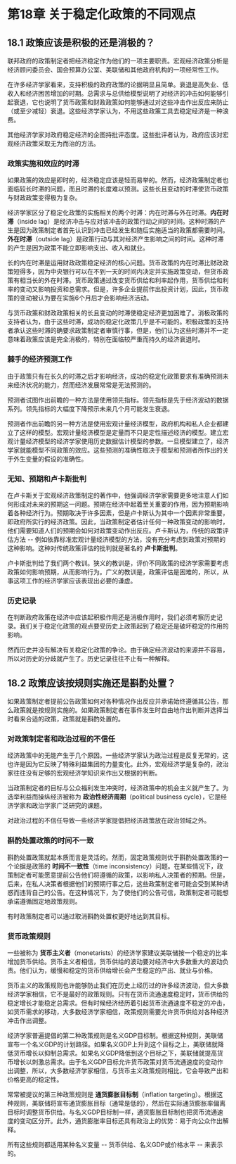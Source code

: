 # 第18章 关于稳定化政策的不同观点

## 18.1 政策应该是积极的还是消极的？
联邦政府的政策制定者把经济稳定作为他们的一项主要职责。宏观经济政策分析是经济顾问委员会、国会预算办公室、美联储和其他政府机构的一项经常性工作。

在许多经济学家看来，支持积极的政府政策的论据明显且简单。衰退是高失业、低收入和经济困苦增加的时期。总需求与总供给模型说明了对经济的冲击如何能够引起衰退，它也说明了货币政策和财政政策如何能够通过对这些冲击作出反应来防止（或至少减轻）衰退。这些经济学家认为，不用这些政策工具去稳定经济是一种浪费。

其他经济学家对政府稳定经济的企图持批评态度。这些批评者认为，政府应该对宏观经济政策采取无为而治的方法。

### 政策实施和效应的时滞
如果政策的效应是即时的，经济稳定应该是轻而易举的。然而，经济政策制定者也面临较长时滞的问题，而且时滞的长度难以预测。这些长且变动的时滞使货币政策与财政政策变得极为复杂。

经济学家区分了稳定化政策的实施相关的两个时滞：内在时滞与外在时滞。**内在时滞**（inside lag）是经济冲击与应对该冲击的政策行动之间的时间。这种时滞的产生是因为政策制定者首先认识到冲击已经发生和随后实施适当的政策都需要时间。**外在时滞**（outside lag）是政策行动与其对经济产生影响之间的时间。这种时滞的产生是因为政策不能立即影响支出、收入和就业。

长的内在时滞是运用财政政策稳定经济的核心问题。货币政策的内在时滞比财政政策短得多，因为中央银行可以在不到一天的时间内决定并实施政策变动，但货币政策有相当长的外在时滞。货币政策通过改变货币供给和利率起作用，货币供给和利率的变动又影响投资和总需求。但是，许多企业提前作出投资计划，因此，货币政策的变动被认为要在实施6个月后才会影响经济活动。

与货币政策和财政政策相关的长且变动的时滞使稳定经济更加困难了。消极政策的支持者认为，由于这些时滞，成功的稳定化政策几乎是不可能的。积极政策的支持者承认这些时滞的确要求政策制定者审慎行事，但是，他们认为这些时滞并不一定意味着政策应该是完全消极的，特别在面临较严重而持久的经济衰退时。

### 棘手的经济预测工作
由于政策只有在长久的时滞之后才影响经济，成功的稳定化政策要求有准确预测未来经济状况的能力，然而经济发展常常是无法预测的。

预测者试图作出前瞻的一种方法是使用领先指标。领先指标是先于经济波动的数据系列。领先指标的大幅度下降预示未来几个月可能发生衰退。

预测者作出前瞻的另一种方法是使用宏观计量经济模型，政府机构和私人企业都建立了这样的模型。宏观计量经济模型是定量而不只是定性描述经济的模型。建立宏观计量经济模型的经济学家使用历史数据估计模型的参数。一旦模型建立了，经济学家就能模型不同政策的效应。这些预测的准确性取决于模型和预测者所作出的关于外生变量的假设的准确性。

### 无知、预期和卢卡斯批判
在卢卡斯关于宏观经济政策制定的著作中，他强调经济学家需要更多地注意人们如何形成对未来的预期这一问题。预期在经济中起着至关重要的作用，因为预期影响着各种经济行为。预期取决于许多因素，但是卢卡斯认为其中一个因素非常重要，即政府所实行的经济政策。因此，当政策制定者估计任何一种政策变动的影响时，他们需要知道人们的预期会如何对政策变动作出反应。卢卡斯认为，传统的政策评估方法 -- 例如依靠标准宏观计量经济模型的方法，没有充分考虑到政策对预期的这种影响。这种对传统政策评估的批判就是著名的 **卢卡斯批判**。

卢卡斯批判给了我们两个教训。狭义的教训是，评价不同政策的经济学家需要考虑政策如何影响预期，从而影响行为。广义的教训是，政策评估是困难的，所以，从事这项工作的经济学家应该表现出必要的谦虚。

### 历史记录
在判断政府政策在经济中应该起积极作用还是消极作用时，我们必须考察历史记录。我们关于稳定化政策的观点要受历史上政策起到了稳定还是破坏稳定的作用的影响。

然而历史并没有解决有关稳定化政策的争论。由于确定经济波动的来源并不容易，所以对历史的分歧就产生了。历史记录往往不止有一种解释。


## 18.2 政策应该按规则实施还是斟酌处置？
如果政策制定者提前公告政策如何对各种情况作出反应并承诺始终遵循其公告，那么政策就是按规则实施的。如果政策制定者在事件发生时自由地作出判断并选择当时看来合适的政策，政策就是斟酌处置的。

### 对政策制定者和政治过程的不信任
经济政策中的无能产生于几个原因。一些经济学家认为政治过程是反复无常的，这也许是因为它反映了特殊利益集团的力量变化。此外，宏观经济学是复杂的，政治家往往没有足够的宏观经济学知识来作出又根据的判断。

当政策制定者的目标与公众福利发生冲突时，经济政策中的机会主义就产生了。为选举利益而操纵经济被称为 **政治性经济周期**（political business cycle），它是经济学家和政治学家广泛研究的课题。

对政治过程的不信任导致一些经济学家提倡把经济政策放在政治领域之外。

### 斟酌处置政策的时间不一致
斟酌处置政策就起本质而言是灵活的。然而，固定政策规则优于斟酌处置政策的一个论据是政策的 **时间不一致性**（time inconsistency）问题。在某些情况下，政策制定者可能愿意提前公告他们将遵循的政策，以影响私人决策者的预期。但是，后来，在私人决策者根据他们的预期行事之后，这些政策制定者可能会受到某种诱惑而违背自己的公告。在这种情况下，为了使他们的公告可信，政策制定者可能想承诺遵循固定地政策规则。

有时政策制定者可以通过取消斟酌处置权更好地达到其目标。

### 货币政策规则
一些被称为 **货币主义者**（monetarists）的经济学家建议美联储按一个稳定的比率增加货币供给。货币主义者相信，货币供给的波动要对经济中大多数重大的波动负责。他们认为，缓慢和稳定的货币供给增长会产生稳定的产出、就业与价格。

货币主义的政策规则也许能够防止我们在历史上经历过的许多经济波动，但大多数经济学家相信，它不是最好的政策规则。只有在货币流通速度稳定时，货币供给的稳定增长才能稳定总需求。但有时候经济经历着引起货币流通速度不稳定的冲击，如货币需求的移动，大多数经济学家相信，政策规则需要允许货币供给对各种经济冲击作出调整。

经济学家普遍提倡的第二种政策规则是名义GDP目标制。根据这种规则，美联储宣布一个名义GDP的计划路径。如果名义GDP上升到这个目标之上，美联储就降低货币增长以抑制总需求。如果名义GDP降低到这个目标之下，美联储就提高货币增长以刺激总需求。由于名义GDP目标允许货币政策对货币流通速度的变动作出调整，所以，大多数经济学家相信，与货币主义政策规则相比，它会导致产出和价格更高的稳定性。

常常被提议的第三种政策规则是 **通货膨胀目标制**（inflation targeting）。根据这种规则，美联储将宣布通货膨胀目标（通常是低的），然后在实际通货膨胀率偏离目标时调整货币供给。与名义GDP目标制一样，通货膨胀目标制也把货币流通速度的变动区分开。此外，通货膨胀率目标还具有政治上的优势：易于向公众作出解释。

所有这些规则都适用某种名义变量 -- 货币供给、名义GDP或价格水平 -- 来表示的。